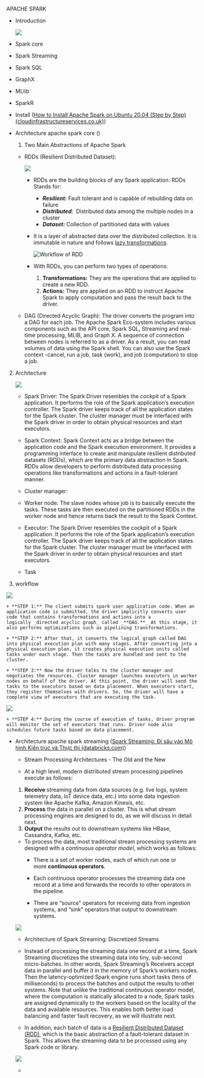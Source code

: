APACHE SPARK 

* Introduction

  ![](https://d1jnx9ba8s6j9r.cloudfront.net/blog/wp-content/uploads/2018/09/001-768x583.png)
  
- Spark core

- Spark Streaming

- Spark SQL

- GraphX

- MLlib

- SparkR
* Install ([How to Install Apache Spark on Ubuntu 20.04 (Step by Step) (cloudinfrastructureservices.co.uk)](https://cloudinfrastructureservices.co.uk/how-to-install-apache-spark-on-ubuntu-20-04/))

* Architecture apache spark core ()
  
  1. Two Main Abstractions of Apache Spark
  * RDDs (Resilient Distributed Dataset): 

    ![](https://d1jnx9ba8s6j9r.cloudfront.net/blog/wp-content/uploads/2018/07/Partitions.png)
    
    - RDDs are the building blocks of any Spark application. RDDs Stands for:
      
      * **_Resilient:_** Fault tolerant and is capable of rebuilding data on failure
      * **_Distributed_**:  Distributed data among the multiple nodes in a cluster
      * **_Dataset:_** Collection of partitioned data with values
    * It is a layer of abstracted data over the distributed collection. It is immutable in nature and follows [lazy transformations](https://www.edureka.co/blog/spark-tutorial/#Spark_Features).
      
      ![](https://d1jnx9ba8s6j9r.cloudfront.net/blog/wp-content/uploads/2018/09/Picture1-5-768x266.png "Workflow of RDD")
    
    * With RDDs, you can perform two types of operations:
      
      1. **Transformations:** They are the operations that are applied to create a new RDD.
      2. **Actions:** They are applied on an RDD to instruct Apache Spark to apply computation and pass the result back to the driver.

  * DAG (Directed Acyclic Graph): The driver converts the program into a DAG for each job. The Apache Spark Eco-system includes various components such as the API core, Spark SQL, Streaming and real-time processing, MLIB, and Graph X. A sequence of connection between nodes is referred to as a driver. As a result, you can read volumes of data using the Spark shell. You can also use the Spark context -cancel, run a job, task (work), and job (computation) to stop a job.
2. Architecture

   ![](https://www.interviewbit.com/blog/wp-content/uploads/2022/06/Spark-Architecture-800x430.png)

    - Spark Driver: The Spark Driver resembles the cockpit of a Spark application. It performs the role of the Spark application’s execution controller. The Spark driver keeps track of all the application states for the Spark cluster. The cluster manager must be interfaced with the Spark driver in order to obtain physical resources and start executors.

    - Spark Context: Spark Context acts as a bridge between the application code and the Spark execution environment. It provides a programming interface to create and manipulate resilient distributed datasets (RDDs), which are the primary data abstraction in Spark. RDDs allow developers to perform distributed data processing operations like transformations and actions in a fault-tolerant manner.

    - Cluster manager: 

    - Worker node: The slave nodes whose job is to basically execute the tasks. These tasks are then executed on the partitioned RDDs in the worker node and hence returns back the result to the Spark Context.

    - Executor: The Spark Driver resembles the cockpit of a Spark application. It performs the role of the Spark application’s execution controller. The Spark driver keeps track of all the application states for the Spark cluster. The cluster manager must be interfaced with the Spark driver in order to obtain physical resources and start executors.

    - Task
  
3. workflow
  
  ![](https://d1jnx9ba8s6j9r.cloudfront.net/blog/wp-content/uploads/2018/09/Picture9-1-768x430.png)
  
    + **STEP 1:** The client submits spark user application code. When an application code is submitted, the driver implicitly converts user code that contains transformations and actions into a logically _directed acyclic graph_ called _**DAG.**_ At this stage, it also performs optimizations such as pipelining transformations.

    + **STEP 2:** After that, it converts the logical graph called DAG into physical execution plan with many stages. After converting into a physical execution plan, it creates physical execution units called tasks under each stage. Then the tasks are bundled and sent to the cluster.

    + **STEP 3:** Now the driver talks to the cluster manager and negotiates the resources. Cluster manager launches executors in worker nodes on behalf of the driver. At this point, the driver will send the tasks to the executors based on data placement. When executors start, they register themselves with drivers. So, the driver will have a complete view of executors that are executing the task.

  ![](https://d1jnx9ba8s6j9r.cloudfront.net/blog/wp-content/uploads/2018/09/Picture8-2.png)

    + **STEP 4:** During the course of execution of tasks, driver program will monitor the set of executors that runs. Driver node also schedules future tasks based on data placement.
  
* Architecture apache spark streaming ([Spark Streaming: Đi sâu vào Mô hình Kiến trúc và Thực thi (databricks.com)](https://www.databricks.com/blog/2015/07/30/diving-into-apache-spark-streamings-execution-model.html))
  
    - Stream Processing Architectures - The Old and the New
  
    - At a high level, modern distributed stream processing pipelines execute as follows:
    
    1. **Receive** streaming data from data sources (e.g. live logs, system telemetry data, IoT device data, etc.) into some data ingestion system like Apache Kafka, Amazon Kinesis, etc.
    2. **Process** the data in parallel on a cluster. This is what stream processing engines are designed to do, as we will discuss in detail next.
    3. **Output** the results out to downstream systems like HBase, Cassandra, Kafka, etc.
  
    - To process the data, most traditional stream processing systems are designed with a _continuous operator model_, which works as follows:
        + There is a set of worker nodes, each of which run one or more **continuous operators**.
  
        + Each continuous operator processes the streaming data one record at a time and forwards the records to other operators in the pipeline.
  
        + There are “source” operators for receiving data from ingestion systems, and “sink” operators that output to downstream systems.

    ![](https://www.databricks.com/wp-content/uploads/2015/07/image11.png)
    - Architecture of Spark Streaming: Discretized Streams
  
    - Instead of processing the streaming data one record at a time, Spark Streaming discretizes the streaming data into tiny, sub-second micro-batches. In other words, Spark Streaming’s Receivers accept data in parallel and buffer it in the memory of Spark’s workers nodes. Then the latency-optimized Spark engine runs short tasks (tens of milliseconds) to process the batches and output the results to other systems. Note that unlike the traditional continuous operator model, where the computation is statically allocated to a node, Spark tasks are assigned dynamically to the workers based on the locality of the data and available resources. This enables both better load balancing and faster fault recovery, as we will illustrate next.
  
    - In addition, each batch of data is a [Resilient Distributed Dataset (RDD)](https://www.databricks.com/glossary/what-is-rdd), which is the basic abstraction of a fault-tolerant dataset in Spark. This allows the streaming data to be processed using any Spark code or library.

    ![](https://www.databricks.com/wp-content/uploads/2015/07/image21.png)
  
  - 
